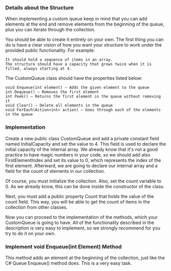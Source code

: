 ### Details about the Structure

When implementing a custom queue keep in mind that you can add elements at the end and remove elements from the beginning of the queue, plus you can iterate through the collection.

You should be able to create it entirely on your own. The first thing you can do is have a clear vision of how you want your structure to work under the provided public functionality. For example:

	It should hold a sequence of items in an array. 
	The structure should have a capacity that grows twice when it is filled, always starting at 4. 

The CustomQueue class should have the properties listed below:

	void Enqueue(int element) – Adds the given element to the queue
	int Dequeue() – Removes the first element
	int Peek() – Returns the first element in the queue without removing it
	void Clear() – Delete all elements in the queue
	void ForEach(Action<int> action) – Goes through each of the elements in the queue

### Implementation

Create a new public class CustomQueue and add a private constant field named InitialCapacity and set the value to 4. This field is used to declare the initial capacity of the internal array.
We already know that it's not a good practice to have magic numbers in your code, so we should add also FirstElementIndex and set its value to 0, which represents the index of the first element. Afterward, we are going to declare our internal array and a field for the count of elements in our collection.

Of course, you must initialize the collection. Also, set the count variable to 0. As we already know, this can be done inside the constructor of the class.

Next, you must add a public property Count that holds the value of the count field. This way, you will be able to get the count of items in the collection from other classes.

Now you can proceed to the implementation of the methods, which your CustomQueue is going to have. All of the functionality described in the description is very easy to implement, so we strongly recommend for you try to do it on your own. 

### Implement void Enqueue(int Element) Method

This method adds an element at the beginning of the collection, just like the C# Queue Enqueue() method does. This is a very easy task. 


